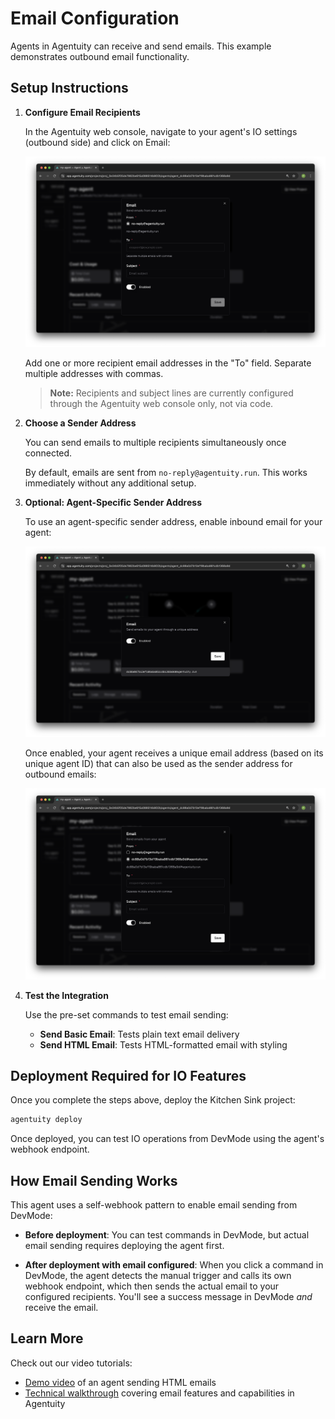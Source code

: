 # Email Configuration

Agents in Agentuity can receive and send emails. This example demonstrates outbound email functionality.

## Setup Instructions

1. **Configure Email Recipients**
   
   In the Agentuity web console, navigate to your agent's IO settings (outbound side) and click on Email:
   
   ![Agentuity Email configuration dialog](./screenshots/email-setup-1-config.png)
   
   Add one or more recipient email addresses in the "To" field. Separate multiple addresses with commas.
   
   > **Note:** Recipients and subject lines are currently configured through the Agentuity web console only, not via code.

2. **Choose a Sender Address**
   
   You can send emails to multiple recipients simultaneously once connected.
   
   By default, emails are sent from `no-reply@agentuity.run`. This works immediately without any additional setup.

3. **Optional: Agent-Specific Sender Address**
   
   To use an agent-specific sender address, enable inbound email for your agent:
   
   ![Inbound email configuration showing unique agent address](./screenshots/email-setup-2-inbound.png)
   
   Once enabled, your agent receives a unique email address (based on its unique agent ID) that can also be used as the sender address for outbound emails:

   ![Outbound email configuration with a unique agent address](./screenshots/email-setup-3-agent-email.png)

4. **Test the Integration**
   
   Use the pre-set commands to test email sending:
   - **Send Basic Email**: Tests plain text email delivery
   - **Send HTML Email**: Tests HTML-formatted email with styling

## Deployment Required for IO Features

Once you complete the steps above, deploy the Kitchen Sink project:

```bash
agentuity deploy
```

Once deployed, you can test IO operations from DevMode using the agent's webhook endpoint.

## How Email Sending Works

This agent uses a self-webhook pattern to enable email sending from DevMode:

- **Before deployment**: You can test commands in DevMode, but actual email sending requires deploying the agent first.

- **After deployment with email configured**: When you click a command in DevMode, the agent detects the manual trigger and calls its own webhook endpoint, which then sends the actual email to your configured recipients. You'll see a success message in DevMode *and* receive the email.

## Learn More
Check out our video tutorials:
- [Demo video](https://youtu.be/X-HEUFH5C0Y) of an agent sending HTML emails
- [Technical walkthrough](https://youtu.be/itDn6BAFNL0) covering email features and capabilities in Agentuity
